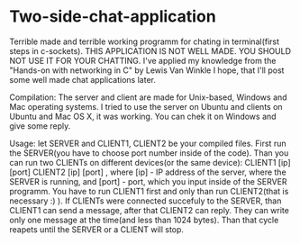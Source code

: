 # Two-side-chat-application
Terrible made and terrible working programm for chating in terminal(first steps in c-sockets).
THIS APPLICATION IS NOT WELL MADE. YOU SHOULD NOT USE IT FOR YOUR CHATTING.
I've applied my knowledge from the "Hands-on with networking in C" by Lewis Van Winkle
I hope, that I'll post some well made chat applications later. 

Compilation:
The server and client are made for Unix-based, Windows and Mac operating systems. I tried to use the server on Ubuntu and clients on Ubuntu and Mac OS X, it was working. You can chek it on Windows and give some reply.

Usage:
let SERVER and CLIENT1, CLIENT2 be your compiled files. First run the SERVER(you have to choose port number inside of the code). Than you can run two CLIENTs on different devices(or the same device):
  CLIENT1 [ip] [port]
  CLIENT2 [ip] [port]
  , where [ip] - IP address of the server, where the SERVER is running, and [port] - port, which you input inside of the SERVER programm.
  You have to run CLIENT1 first and only than run CLIENT2(that is necessary :) ).
  If CLIENTs were connected succefuly to the SERVER, than CLIENT1 can send a message, after that CLIENT2 can reply. They can write only one message at the time(and less than 1024 bytes). Than that cycle reapets until the SERVER or a CLIENT will stop.
